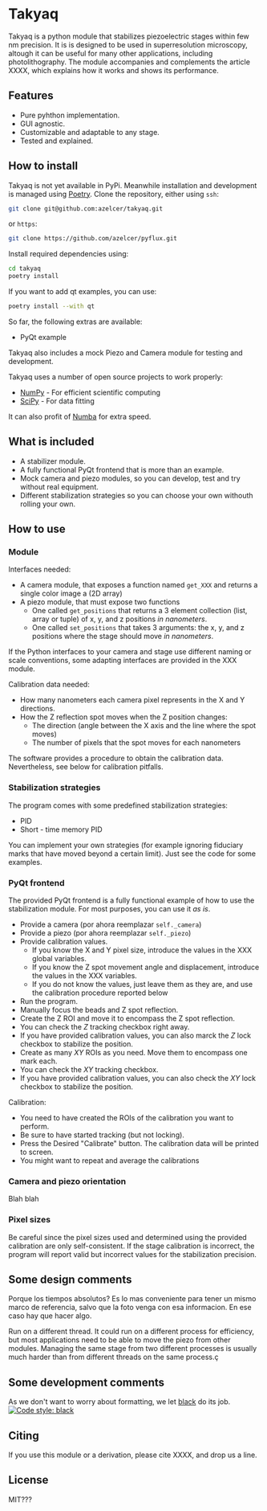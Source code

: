 # Takyaq

Takyaq is a python module that stabilizes piezoelectric stages within few nm precision. It is is designed to be used in superresolution microscopy, altough it can be useful for many other applications, including photolithography.
The module accompanies and complements the article XXXX, which explains how it works and shows its performance.


## Features

 - Pure pyhthon implementation.
 - GUI agnostic.
 - Customizable and adaptable to any stage.
 - Tested and explained.
 
## How to install
Takyaq is not yet available in PyPi. Meanwhile installation and development is managed using [Poetry].
Clone the repository, either using `ssh`:
```sh
git clone git@github.com:azelcer/takyaq.git
```
or `https`:
```sh
git clone https://github.com/azelcer/pyflux.git
```

Install required dependencies using:
```sh
cd takyaq
poetry install
```

If you want to add qt examples, you can use:
```sh
poetry install --with qt
```

So far, the following extras are available:
 - PyQt example

Takyaq also includes a mock Piezo and Camera module for testing and development.
 
 
Takyaq uses a number of open source projects to work properly:

- [NumPy] - For efficient scientific computing
- [SciPy] - For data fitting

It can also profit of [Numba] for extra speed.

## What is included
 - A stabilizer module.
 - A fully functional PyQt frontend that is more than an example.
 - Mock camera and piezo modules, so you can develop, test and try without real equipment.
 - Different stabilization strategies so you can choose your own withouth rolling your own.
 
## How to use
### Module
Interfaces needed:
 - A camera module, that exposes a function named `get_XXX` and returns a single color
  image a (2D array)
 - A piezo module, that must expose two functions
   - One called `get_positions` that returns a 3 element collection (list, array or tuple) of x, y, and z positions *in nanometers*.
   - One called `set_positions` that takes 3 arguments: the x, y, and z positions where the stage should move *in nanometers*.

If the Python interfaces to your camera and stage use different naming or scale conventions, some adapting interfaces are provided in the XXX module.

Calibration data needed:
 - How many nanometers each camera pixel represents in the X and Y directions.
 - How the Z reflection spot moves when the Z position changes:
   - The direction (angle between the X axis and the line where the spot moves)
   - The number of pixels that the spot moves for each nanometers
 
The software provides a procedure to obtain the calibration data. Nevertheless, see below for calibration pitfalls.

### Stabilization strategies
The program comes with some predefined stabilization strategies:
  - PID
  - Short - time memory PID

You can implement your own strategies (for example ignoring fiduciary marks that have moved beyond a certain limit). Just see the code for some examples.
 
### PyQt frontend
The provided PyQt frontend is a fully functional example of how to use the stabilization module. For most purposes, you can use it _as is_.
 - Provide a camera (por ahora reemplazar `self._camera`)
 - Provide a piezo (por ahora reemplazar `self._piezo`)
 - Provide calibration values.
     - If you know the X and Y pixel size, introduce the values in the XXX global variables.
     - If you know the Z spot movement angle and displacement, introduce the values in the XXX variables.
     - If you do not know the values, just leave them as they are, and use the calibration procedure reported below
 - Run the program.
 - Manually focus the beads and Z spot reflection.
 - Create the Z ROI and move it to encompass the Z spot reflection.
 - You can check the _Z_ tracking checkbox right away.
 - If you have provided calibration values, you can also marck the _Z_ lock checkbox to stabilize the position.
 - Create as many _XY_ ROIs as you need. Move them to encompass one mark each.
 - You can check the _XY_ tracking checkbox.
 - If you have provided calibration values, you can also check the _XY_ lock checkbox to stabilize the position.

Calibration:
 - You need to have created the ROIs of the calibration you want to perform.
 - Be sure to have started tracking (but not locking).
 - Press the Desired "Calibrate" button. The calibration data will be printed to screen.
 - You might want to repeat and average the calibrations

### Camera and piezo orientation
  Blah blah

### Pixel sizes
Be careful since the pixel sizes used and determined using the provided calibration are only self-consistent. If the stage calibration is incorrect, the program will report valid but incorrect values for the stabilization precision.


## Some design comments

Porque los tiempos absolutos? Es lo mas conveniente para tener un mismo marco de referencia, salvo que la foto venga con esa informacion. En ese caso hay que hacer algo.

Run on a different thread. It could run on a different process for efficiency, but most applications need to be able to move the piezo from other modules. Managing the same stage from two different processes is usually much harder than from different threads on the same process.ç

## Some development comments
As we don't want to worry about formatting, we let [black] do its job.
[![Code style: black](https://img.shields.io/badge/code%20style-black-000000.svg)](https://github.com/psf/black)

## Citing

If you use this module or a derivation, please cite XXXX, and drop us a line.

## License

MIT???


   [SciPy]: <https://scipy.org/>
   [Poetry]: <http://angularjs.org>
   [NumPy]: <https://numpy.org/>
   [black]: <https://black.readthedocs.io/en/stable/>
   [Numba]: <https://numba.pydata.org/>
